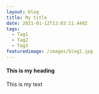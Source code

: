 ```yaml
---
layout: blog
title: My title
date: 2021-01-12T13:03:11.440Z
tags:
  - Tag1
  - Tag2
  - Tag3
featuredimage: /images/blog1.jpg
---
```

#### This is my heading

This is my text